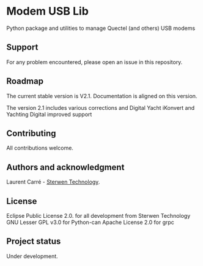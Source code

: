 # Modem USB Lib
Python package and utilities to manage Quectel (and others) USB modems


## Support

For any problem encountered, please open an issue in this repository.

## Roadmap
The current stable version is V2.1. Documentation is aligned on this version.

The version 2.1 includes various corrections and Digital Yacht iKonvert and Yachting Digital improved support


## Contributing

All contributions welcome. 

## Authors and acknowledgment
Laurent Carré - [Sterwen Technology](http://www.sterwen-technology.eu). 

## License
Eclipse Public License 2.0. for all development from Sterwen Technology
GNU Lesser GPL v3.0 for Python-can
Apache License 2.0 for grpc

## Project status
Under development.

